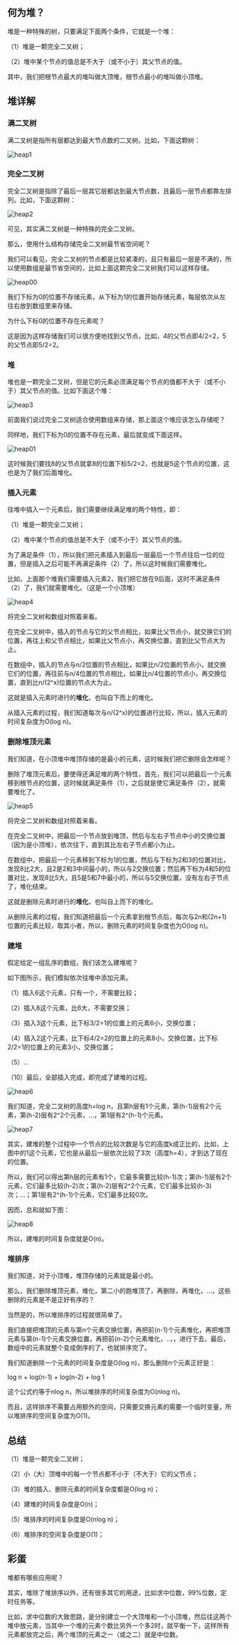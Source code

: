 
## 何为堆？

堆是一种特殊的树，只要满足下面两个条件，它就是一个堆：

（1）堆是一颗完全二叉树；

（2）堆中某个节点的值总是不大于（或不小于）其父节点的值。

其中，我们把根节点最大的堆叫做大顶堆，根节点最小的堆叫做小顶堆。

## 堆详解

### 满二叉树

满二叉树是指所有层都达到最大节点数的二叉树。比如，下面这颗树：

![heap1](https://gitee.com/alan-tang-tt/yuan/raw/master/死磕%20数据结构系列/resource/heap1.png)

### 完全二叉树

完全二叉树是指除了最后一层其它层都达到最大节点数，且最后一层节点都靠左排列。比如，下面这颗树：

![heap2](https://gitee.com/alan-tang-tt/yuan/raw/master/死磕%20数据结构系列/resource/heap2.png)

可见，其实满二叉树是一种特殊的完全二叉树。

那么，使用什么结构存储完全二叉树最节省空间呢？

我们可以看见，完全二叉树的节点都是比较紧凑的，且只有最后一层是不满的，所以使用数组是最节省空间的，比如上面这颗完全二叉树我们可以这样存储。

![heap00](https://gitee.com/alan-tang-tt/yuan/raw/master/死磕%20数据结构系列/resource/heap00.png)

我们下标为0的位置不存储元素，从下标为1的位置开始存储元素，每层依次从左往右放到数组里来存储。

为什么下标0的位置不存在元素呢？

这是因为这样存储我们可以很方便地找到父节点，比如，4的父节点即4/2=2，5的父节点即5/2=2。

### 堆

堆也是一颗完全二叉树，但是它的元素必须满足每个节点的值都不大于（或不小于）其父节点的值。比如下面这个堆：

![heap3](https://gitee.com/alan-tang-tt/yuan/raw/master/死磕%20数据结构系列/resource/heap3.png)

前面我们说过完全二叉树适合使用数组来存储，那上面这个堆应该怎么存储呢？

同样地，我们下标为0的位置不存在元素，最后就变成下面这样。

![heap01](https://gitee.com/alan-tang-tt/yuan/raw/master/死磕%20数据结构系列/resource/heap01.png)

这时候我们要找8的父节点就拿8的位置下标5/2=2，也就是5这个节点的位置，这也是为了我们后面堆化。

### 插入元素

往堆中插入一个元素后，我们需要继续满足堆的两个特性，即：

（1）堆是一颗完全二叉树；

（2）堆中某个节点的值总是不大于（或不小于）其父节点的值。

为了满足条件（1），所以我们把元素插入到最后一层最后一个节点往后一位的位置，但是插入之后可能不再满足条件（2）了，所以这时候我们需要堆化。

比如，上面那个堆我们需要插入元素2，我们把它放在9后面，这时不满足条件（2）了，我们就需要堆化。（这是一个小顶堆）

![heap4](https://gitee.com/alan-tang-tt/yuan/raw/master/死磕%20数据结构系列/resource/heap4.png)

将完全二叉树和数组对照着来看。

在完全二叉树中，插入的节点与它的父节点相比，如果比父节点小，就交换它们的位置，再往上和父节点相比，如果比父节点小，再交换位置，直到比父节点大为止。

在数组中，插入的节点与n/2位置的节点相比，如果比n/2位置的节点小，就交换它们的位置，再往前与n/4位置的节点相比，如果比n/4位置的节点小，再交换位置，直到比n/(2^x)位置的节点大为止。

这就是插入元素时进行的**堆化**，也叫自下而上的堆化。

从插入元素的过程，我们知道每次与n/(2^x)的位置进行比较，所以，插入元素的时间复杂度为O(log n)。

### 删除堆顶元素

我们知道，在小顶堆中堆顶存储的是最小的元素，这时候我们把它删除会怎样呢？

删除了堆顶元素后，要使得还满足堆的两个特性，首先，我们可以把最后一个元素移到根节点的位置，这时候就满足条件（1），之后就是使它满足条件（2），就需要堆化了。

![heap5](https://gitee.com/alan-tang-tt/yuan/raw/master/死磕%20数据结构系列/resource/heap5.png)

将完全二叉树和数组对照着来看。

在完全二叉树中，把最后一个节点放到堆顶，然后与左右子节点中小的交换位置（因为是小顶堆），依次往下，直到其比左右子节点都小为止。

在数组中，把最后一个元素移到下标为1的位置，然后与下标为2和3的位置对比，发现8比2大，且2是2和3中间最小的，所以与2交换位置；然后再下标为4和5的位置对比，发现8比5大，且5是5和7中最小的，所以与5交换位置，没有左右子节点了，堆化结束。

这就是删除元素时进行的**堆化**，也叫自上而下的堆化。

从删除元素的过程，我们知道把最后一个元素拿到根节点后，每次与2n和(2n+1)位置的元素比较，取其小者，所以，删除元素的时间复杂度也为O(log n)。

### 建堆

假定给定一组乱序的数组，我们该怎么建堆呢？

如下图所示，我们模拟依次往堆中添加元素。

（1）插入6这个元素，只有一个，不需要比较；

（2）插入8这个元素，比6大，不需要交换；

（3）插入3这个元素，比下标3/2=1的位置上的元素6小，交换位置；

（4）插入2这个元素，比下标4/2=2的位置上的元素8小，交换位置，比下标2/2=1的位置上的元素3小，交换位置；

（5）...

（10）最后，全部插入完成，即完成了建堆的过程。

![heap6](https://gitee.com/alan-tang-tt/yuan/raw/master/死磕%20数据结构系列/resource/heap6.png)

我们知道，完全二叉树的高度h=log n，且第h层有1个元素，第(h-1)层有2个元素，第(h-2)层有2^2个元素，...，第1层有2^(h-1)个元素。

![heap7](https://gitee.com/alan-tang-tt/yuan/raw/master/死磕%20数据结构系列/resource/heap7.png)

其实，建堆的整个过程中一个节点的比较次数是与它的高度k成正比的，比如，上图中的1这个元素，它也是从最后一层依次比较了3次（高度h=4），才到达了现在的位置。

所以，我们可以得出第h层的元素有1个，它最多需要比较(h-1)次；第(h-1)层有2个元素，它们最多比较(h-2)次；第(h-2)层有2^2个元素，它们最多比较(h-3)次；...；第1层有2^(h-1)个元素，它们最多比较0次。

因而，总和就如下图：

![heap8](https://gitee.com/alan-tang-tt/yuan/raw/master/死磕%20数据结构系列/resource/heap8.png)

所以，建堆的时间复杂度就是O(n)。

### 堆排序

我们知道，对于小顶堆，堆顶存储的元素就是最小的。

那么，我们删除堆顶元素，堆化，第二小的跑堆顶了，再删除，再堆化，...，这些删除的元素是不是正好有序的？

当然是的，所以堆排序的过程就很简单了。

我们直接把堆顶的元素与第n个元素交换位置，再把前(n-1)个元素堆化，再把堆顶元素与第(n-1)个元素交换位置，再把前(n-2)个元素堆化，..，，进行下去，最后，数组中的元素就整个变成倒序的了，也就排序完了。

我们知道删除一个元素的时间复杂度是O(log n)，那么删除n个元素正好是：

log n + log(n-1) + log(n-2) + log 1

这个公式约等于nlog n，所以堆排序的时间复杂度为O(nlog n)。

而且，这样排序不需要占用额外的空间，只需要交换元素的需要一个临时变量，所以堆排序的空间复杂度为O(1)​。​

## 总结

（1）堆是一颗完全二叉树；

（2）小（大）顶堆中的每一个节点都不小于（不大于）它的父节点；

（3）堆的插入、删除元素的时间复杂度都是O(log n)；

（4）建堆的时间复杂度是O(n)；

（5）堆排序的时间复杂度是O(nlog n)；

（6）堆排序的空间复杂度是O(1)​；​

## 彩蛋

堆都有哪些应用呢？

其实，堆除了堆排序以外，还有很多其它的用途，比如求中位数，99%位数，定时任务等。

比如，求中位数的大致思路，是分别建立一个大顶堆和一个小顶堆，然后往这两个堆中放元素，当其中一个堆的元素个数比另外一个多2时，就平衡一下，这样所有元素都放完之后，两个堆顶的元素之一（或之二）就是中位数。



